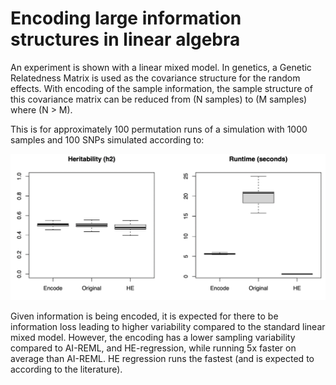 # Encoding large information structures in linear algebra

An experiment is shown with a linear mixed model. In genetics, a Genetic Relatedness Matrix is used as the covariance structure for the random effects. With encoding of the sample information, the sample structure of this covariance matrix can be reduced from (N samples) to (M samples) where (N > M).

This is for approximately 100 permutation runs of a simulation with 1000 samples and 100 SNPs simulated according to:


![alt text](https://raw.githubusercontent.com/AskExplain/encoding_information/alpha_test_v2022.2/mixed_model/figures/encoded_vs_original_mixed_model.png)


Given information is being encoded, it is expected for there to be information loss leading to higher variability compared to the standard linear mixed model. However, the encoding has a lower sampling variability compared to AI-REML, and HE-regression, while running 5x faster on average than AI-REML. HE regression runs the fastest (and is expected to according to the literature).


